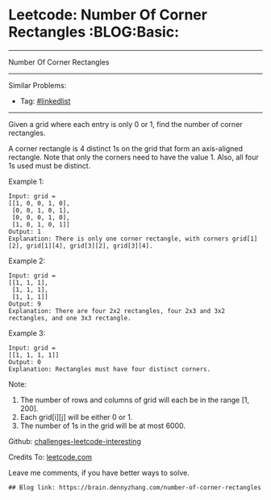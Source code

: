 # Leetcode: Number Of Corner Rectangles     :BLOG:Basic:


---

Number Of Corner Rectangles  

---

Similar Problems:  
-   Tag: [#linkedlist](https://brain.dennyzhang.com/tag/linkedlist)

---

Given a grid where each entry is only 0 or 1, find the number of corner rectangles.  

A corner rectangle is 4 distinct 1s on the grid that form an axis-aligned rectangle. Note that only the corners need to have the value 1. Also, all four 1s used must be distinct.  

Example 1:  

    Input: grid = 
    [[1, 0, 0, 1, 0],
     [0, 0, 1, 0, 1],
     [0, 0, 0, 1, 0],
     [1, 0, 1, 0, 1]]
    Output: 1
    Explanation: There is only one corner rectangle, with corners grid[1][2], grid[1][4], grid[3][2], grid[3][4].

Example 2:  

    Input: grid = 
    [[1, 1, 1],
     [1, 1, 1],
     [1, 1, 1]]
    Output: 9
    Explanation: There are four 2x2 rectangles, four 2x3 and 3x2 rectangles, and one 3x3 rectangle.

Example 3:  

    Input: grid = 
    [[1, 1, 1, 1]]
    Output: 0
    Explanation: Rectangles must have four distinct corners.

Note:  

1.  The number of rows and columns of grid will each be in the range [1, 200].
2.  Each grid[i][j] will be either 0 or 1.
3.  The number of 1s in the grid will be at most 6000.

Github: [challenges-leetcode-interesting](https://github.com/DennyZhang/challenges-leetcode-interesting/tree/master/number-of-corner-rectangles)  

Credits To: [leetcode.com](https://leetcode.com/problems/number-of-corner-rectangles/description/)  

Leave me comments, if you have better ways to solve.  

    ## Blog link: https://brain.dennyzhang.com/number-of-corner-rectangles